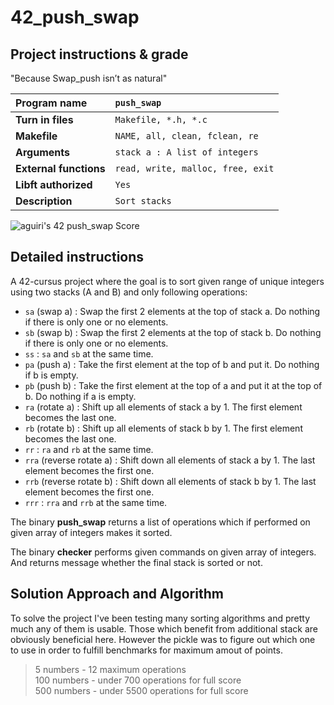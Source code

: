 # 42_push_swap

## Project instructions & grade

"Because Swap_push isn’t as natural"

| Program name | `push_swap` |
|:--- |:--- |
| **Turn in files** | `Makefile, *.h, *.c` |
| **Makefile** | `NAME, all, clean, fclean, re` |
| **Arguments** | `stack a : A list of integers` |
| **External functions** | `read, write, malloc, free, exit` |
| **Libft authorized** | `Yes` |
| **Description** | `Sort stacks` |

![aguiri's 42 push_swap Score](https://badge42.vercel.app/api/v2/cl1m1z528009409l5bo2ovzih/project/2623778)

## Detailed instructions

A 42-cursus project where the goal is to sort given range of unique integers using two stacks (A and B) and only following operations:

- `sa` (swap a) : Swap the first 2 elements at the top of stack a. Do nothing if there is only one or no elements.
- `sb` (swap b) : Swap the first 2 elements at the top of stack b. Do nothing if there is only one or no elements.
- `ss` : `sa` and `sb` at the same time.
- `pa` (push a) : Take the first element at the top of b and put it. Do nothing if b is empty.
- `pb` (push b) : Take the first element at the top of a and put it at the top of b. Do nothing if a is empty.
- `ra` (rotate a) : Shift up all elements of stack a by 1. The first element becomes the last one.
- `rb` (rotate b) : Shift up all elements of stack b by 1. The first element becomes the last one.
- `rr` : `ra` and `rb` at the same time.
- `rra` (reverse rotate a) : Shift down all elements of stack a by 1. The last element becomes the first one.
- `rrb` (reverse rotate b) : Shift down all elements of stack b by 1. The last element becomes the first one.
- `rrr` : `rra` and `rrb` at the same time.

The binary **push_swap** returns a list of operations which if performed on given array of integers makes it sorted.

The binary **checker** performs given commands on given array of integers. And returns message whether the final stack is sorted or not.

## Solution Approach and Algorithm
To solve the project I've been testing many sorting algorithms and pretty much any of them is usable. Those which benefit from additional stack are obviously beneficial here. However the pickle was to figure out which one to use in order to fulfill benchmarks for maximum amout of points.
> 5 numbers - 12 maximum operations\
> 100 numbers - under 700 operations for full score\
> 500 numbers - under 5500 operations for full score
